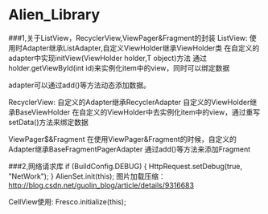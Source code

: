 # Alien_Library
###1,关于ListView，RecyclerView,ViewPager&Fragment的封装
ListView:
使用时Adapter继承ListAdapter,自定义ViewHolder继承ViewHolder类
在自定义的adapter中实现initView(ViewHolder holder,T object)方法
通过holder.getViewById(int id)来实例化item中的view，同时可以绑定数据

adapter可以通过add()等方法动态添加数据。

RecyclerView:
自定义的Adapter继承RecyclerAdapter
自定义的ViewHolder继承BaseViewHolder
在自定义的ViewHolder中去实例化item中的view，通过重写setData()方法来绑定数据

ViewPager$&Fragment
在使用ViewPager&Fragment的时候，自定义的Adapter继承BaseFragmentPagerAdapter
通过add()等方法来添加Fragment

###2,网络请求库
if (BuildConfig.DEBUG) {
            HttpRequest.setDebug(true, "NetWork");
        }
        AlienSet.init(this);
图片加载压缩：http://blog.csdn.net/guolin_blog/article/details/9316683


CellView使用:
 Fresco.initialize(this);